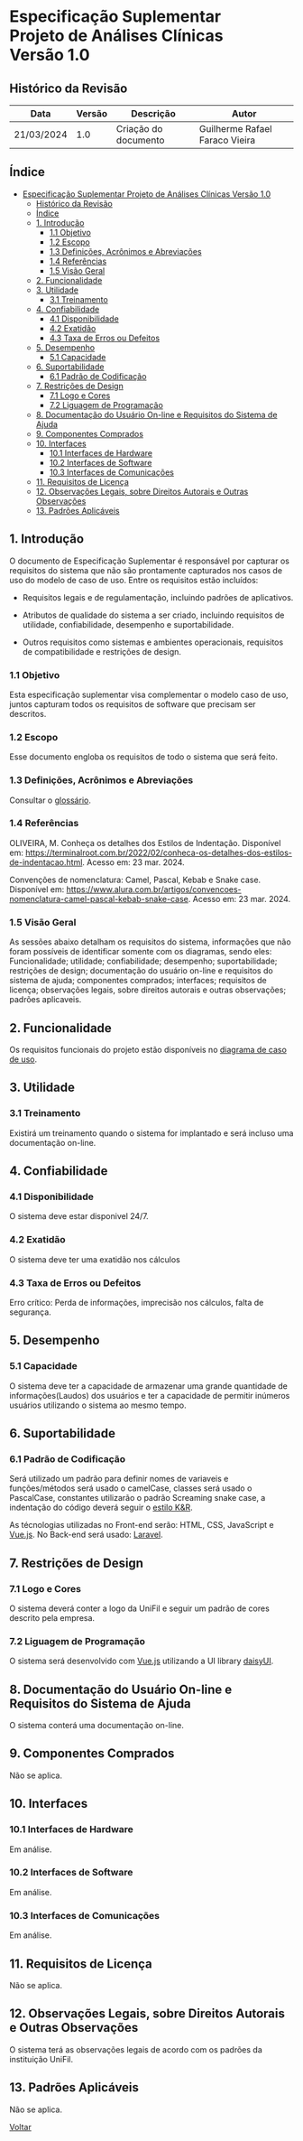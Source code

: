 # Especificação Suplementar </br> Projeto de Análises Clínicas </br> Versão 1.0

## Histórico da Revisão

| Data | Versão | Descrição | Autor |
| ---- | ------ | --------- | ----- |
| 21/03/2024 | 1.0 | Criação do documento | Guilherme Rafael Faraco Vieira |

## Índice

- [Especificação Suplementar  Projeto de Análises Clínicas  Versão 1.0](#especificação-suplementar--projeto-de-análises-clínicas--versão-10)
  - [Histórico da Revisão](#histórico-da-revisão)
  - [Índice](#índice)
  - [1. Introdução](#1-introdução)
    - [1.1 Objetivo](#11-objetivo)
    - [1.2 Escopo](#12-escopo)
    - [1.3 Definições, Acrônimos e Abreviações](#13-definições-acrônimos-e-abreviações)
    - [1.4 Referências](#14-referências)
    - [1.5 Visão Geral](#15-visão-geral)
  - [2. Funcionalidade](#2-funcionalidade)
  - [3. Utilidade](#3-utilidade)
    - [3.1 Treinamento](#31-treinamento)
  - [4. Confiabilidade](#4-confiabilidade)
    - [4.1 Disponibilidade](#41-disponibilidade)
    - [4.2 Exatidão](#42-exatidão)
    - [4.3 Taxa de Erros ou Defeitos](#43-taxa-de-erros-ou-defeitos)
  - [5. Desempenho](#5-desempenho)
    - [5.1 Capacidade](#51-capacidade)
  - [6. Suportabilidade](#6-suportabilidade)
    - [6.1 Padrão de Codificação](#61-padrão-de-codificação)
  - [7. Restrições de Design](#7-restrições-de-design)
    - [7.1 Logo e Cores](#71-logo-e-cores)
    - [7.2 Liguagem de Programação](#72-liguagem-de-programação)
  - [8. Documentação do Usuário On-line e Requisitos do Sistema de Ajuda](#8-documentação-do-usuário-on-line-e-requisitos-do-sistema-de-ajuda)
  - [9. Componentes Comprados](#9-componentes-comprados)
  - [10. Interfaces](#10-interfaces)
    - [10.1 Interfaces de Hardware](#101-interfaces-de-hardware)
    - [10.2 Interfaces de Software](#102-interfaces-de-software)
    - [10.3 Interfaces de Comunicações](#103-interfaces-de-comunicações)
  - [11. Requisitos de Licença](#11-requisitos-de-licença)
  - [12. Observações Legais, sobre Direitos Autorais e Outras Observações](#12-observações-legais-sobre-direitos-autorais-e-outras-observações)
  - [13. Padrões Aplicáveis](#13-padrões-aplicáveis)

## 1. Introdução

O documento de Especificação Suplementar é responsável por capturar os requisitos do sistema que não são prontamente capturados nos casos de uso do modelo de caso de uso. Entre os requisitos estão incluídos:

- Requisitos legais e de regulamentação, incluindo padrões de aplicativos.

- Atributos de qualidade do sistema a ser criado, incluindo requisitos de utilidade, confiabilidade, desempenho e suportabilidade.

- Outros requisitos como sistemas e ambientes operacionais, requisitos de
compatibilidade e restrições de design.

### 1.1 Objetivo

Esta especificação suplementar visa complementar o modelo caso de uso, juntos capturam todos os requisitos de software que precisam ser descritos.

### 1.2 Escopo

Esse documento engloba os requisitos de todo o sistema que será feito.

### 1.3 Definições, Acrônimos e Abreviações

Consultar o [glossário](glossario.md).

### 1.4 Referências

OLIVEIRA, M. Conheça os detalhes dos Estilos de Indentação. Disponível em: <https://terminalroot.com.br/2022/02/conheca-os-detalhes-dos-estilos-de-indentacao.html>. Acesso em: 23 mar. 2024.

Convenções de nomenclatura: Camel, Pascal, Kebab e Snake case. Disponível em: <https://www.alura.com.br/artigos/convencoes-nomenclatura-camel-pascal-kebab-snake-case>. Acesso em: 23 mar. 2024.

### 1.5 Visão Geral

As sessões abaixo detalham os requisitos do sistema, informações que não foram possíveis de identificar somente com os diagramas, sendo eles: Funcionalidade; utilidade; confiabilidade; desempenho; suportabilidade; restrições de design; documentação do usuário on-line e requisitos do sistema de ajuda; componentes comprados; interfaces; requisitos de licença; observações legais, sobre direitos autorais e outras observações; padrões aplicaveis.

## 2. Funcionalidade

Os requisitos funcionais do projeto estão disponíveis no [diagrama de caso de uso](diagramas/caso_de_uso.png).

## 3. Utilidade

### 3.1 Treinamento

Existirá um treinamento quando o sistema for implantado e será incluso uma documentação on-line.

## 4. Confiabilidade

### 4.1 Disponibilidade

O sistema deve estar disponivel 24/7.

### 4.2 Exatidão

O sistema deve ter uma exatidão nos cálculos

### 4.3 Taxa de Erros ou Defeitos

Erro crítico: Perda de informações, imprecisão nos cálculos, falta de segurança.

## 5. Desempenho

### 5.1 Capacidade

O sistema deve ter a capacidade de armazenar uma grande quantidade de informações(Laudos) dos usuários e ter a capacidade de permitir inúmeros usuários utilizando o sistema ao mesmo tempo.

## 6. Suportabilidade

### 6.1 Padrão de Codificação

Será utilizado um padrão para definir nomes de variaveis e funções/métodos será usado o camelCase, classes será usado o PascalCase, constantes utilizarão o padrão Screaming snake case, a indentação do código deverá seguir o [estilo K&R](https://terminalroot.com.br/2022/02/conheca-os-detalhes-dos-estilos-de-indentacao.html).

As técnologias utilizadas no Front-end serão: HTML, CSS, JavaScript e [Vue.js](https://vuejs.org/). No Back-end será usado: [Laravel](https://laravel.com/).

## 7. Restrições de Design

### 7.1 Logo e Cores

O sistema deverá conter a logo da UniFil e seguir um padrão de cores descrito pela empresa.

### 7.2 Liguagem de Programação

O sistema será desenvolvido com [Vue.js](https://vuejs.org/) utilizando a UI library [daisyUI](https://daisyui.com/).

## 8. Documentação do Usuário On-line e Requisitos do Sistema de Ajuda

O sistema conterá uma documentação on-line.

## 9. Componentes Comprados

Não se aplica.

## 10. Interfaces

### 10.1 Interfaces de Hardware

Em análise.

### 10.2 Interfaces de Software

Em análise.

### 10.3 Interfaces de Comunicações

Em análise.

## 11. Requisitos de Licença

Não se aplica.

## 12. Observações Legais, sobre Direitos Autorais e Outras Observações

O sistema terá as observações legais de acordo com os padrões da instituição UniFil.

## 13. Padrões Aplicáveis

Não se aplica.

[Voltar](readme.md)
